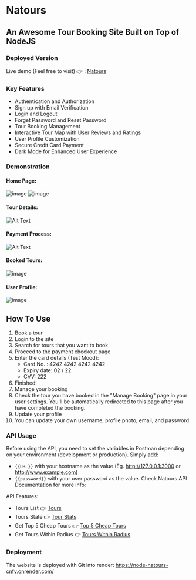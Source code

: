 # Natours

## An Awesome Tour Booking Site Built on Top of NodeJS

### Deployed Version

Live demo (Feel free to visit) 👉 : [Natours](https://node-natours-cnfv.onrender.com/)

### Key Features

- Authentication and Authorization
- Sign up with Email Verification
- Login and Logout
- Forget Password and Reset Password
- Tour Booking Management
- Interactive Tour Map with User Reviews and Ratings
- User Profile Customization
- Secure Credit Card Payment
- Dark Mode for Enhanced User Experience

### Demonstration

#### Home Page:

![image](https://github.com/Ahmedhossamdev/Natours/assets/99441866/758823b1-d1a4-4e66-9a69-fd77d0abe10e)
![image](https://github.com/Ahmedhossamdev/Natours/assets/99441866/b633488b-892b-4cb6-95d0-35d5ceebfdfb)

#### Tour Details:

![Alt Text](https://media.giphy.com/media/WvDmEEE3AWihilAgze/giphy.gif)

#### Payment Process:

![Alt Text](https://media.giphy.com/media/v1.Y2lkPTc5MGI3NjExNmR6MGJsb3FxMms4emw5NjI2d3k4cmtmenVqZGczMTY3eXMyaWlyayZlcD12MV9pbnRlcm5hbF9naWZfYnlfaWQmY3Q9Zw/IlkchDlYu2ToQA0R8r/giphy.gif)

#### Booked Tours:

![image](https://github.com/Ahmedhossamdev/Natours/assets/99441866/4a5b3780-c716-46bf-9df6-c9d522c81f5c)

#### User Profile:

![image](https://github.com/Ahmedhossamdev/Natours/assets/99441866/9f5a1baa-c3fd-4e27-9250-6f51313e553c)

## How To Use

1. Book a tour
2. Login to the site
3. Search for tours that you want to book
4. Proceed to the payment checkout page
5. Enter the card details (Test Mood):
   - Card No. : 4242 4242 4242 4242
   - Expiry date: 02 / 22
   - CVV: 222
6. Finished!
7. Manage your booking
8. Check the tour you have booked in the "Manage Booking" page in your user settings. You'll be automatically redirected to this page after you have completed the booking.
9. Update your profile
10. You can update your own username, profile photo, email, and password.

### API Usage

Before using the API, you need to set the variables in Postman depending on your environment (development or production). Simply add:

- `{{URL}}` with your hostname as the value (Eg. http://127.0.0.1:3000 or http://www.example.com)
- `{{password}}` with your user password as the value.
  Check Natours API Documentation for more info:

API Features:

- Tours List 👉 [Tours](https://node-natours-cnfv.onrender.com/api/v1/tours)
- Tours State 👉 [Tour Stats](https://node-natours-cnfv.onrender.com/v1/tours/tour-stats)
- Get Top 5 Cheap Tours 👉 [Top 5 Cheap Tours](https://node-natours-cnfv.onrender.com/api/v1/tours/top-5-cheap)
- Get Tours Within Radius 👉 [Tours Within Radius](https://node-natours-cnfv.onrender.com/api/v1/tours/tours-within/200/center/34.098453,-118.096327/unit/mi)

### Deployment

The website is deployed with Git into render:
https://node-natours-cnfv.onrender.com/
